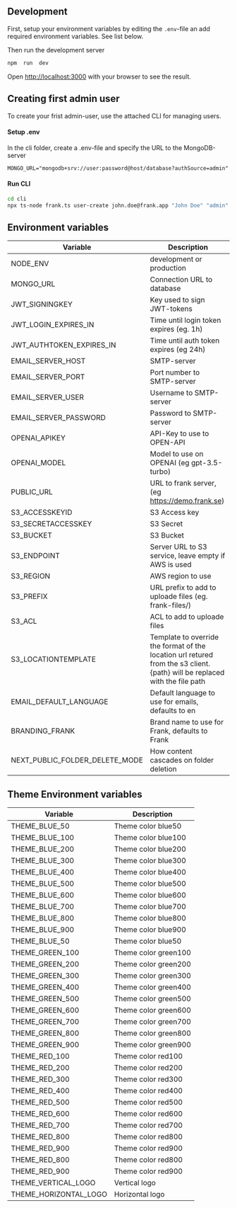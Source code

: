 ## Development

First, setup your environment variables by editing the `.env`-file an add required environment variables. See list below.

Then run the development server

```bash
npm  run  dev
```

Open [http://localhost:3000](http://localhost:3000) with your browser to see the result.

## Creating first admin user

To create your frist admin-user, use the attached CLI for managing users.

#### Setup .env

In the cli folder, create a .env-file and specify the URL to the MongoDB-server

```
MONGO_URL="mongodb+srv://user:password@host/database?authSource=admin"
```

#### Run CLI

```bash
cd cli
npx ts-node frank.ts user-create john.doe@frank.app "John Doe" "admin"
```

## Environment variables

| Variable                       | Description                                                                                                                |
| ------------------------------ | -------------------------------------------------------------------------------------------------------------------------- |
| NODE_ENV                       | development or production                                                                                                  |
| MONGO_URL                      | Connection URL to database                                                                                                 |
| JWT_SIGNINGKEY                 | Key used to sign JWT-tokens                                                                                                |
| JWT_LOGIN_EXPIRES_IN           | Time until login token expires (eg. 1h)                                                                                    |
| JWT_AUTHTOKEN_EXPIRES_IN       | Time until auth token expires (eg 24h)                                                                                     |
| EMAIL_SERVER_HOST              | SMTP-server                                                                                                                |
| EMAIL_SERVER_PORT              | Port number to SMTP-server                                                                                                 |
| EMAIL_SERVER_USER              | Username to SMTP-server                                                                                                    |
| EMAIL_SERVER_PASSWORD          | Password to SMTP-server                                                                                                    |
| OPENAI_APIKEY                  | API-Key to use to OPEN-API                                                                                                 |
| OPENAI_MODEL                   | Model to use on OPENAI (eg gpt-3.5-turbo)                                                                                  |
| PUBLIC_URL                     | URL to frank server, (eg https://demo.frank.se)                                                                            |
| S3_ACCESSKEYID                 | S3 Access key                                                                                                              |
| S3_SECRETACCESSKEY             | S3 Secret                                                                                                                  |
| S3_BUCKET                      | S3 Bucket                                                                                                                  |
| S3_ENDPOINT                    | Server URL to S3 service, leave empty if AWS is used                                                                       |
| S3_REGION                      | AWS region to use                                                                                                          |
| S3_PREFIX                      | URL prefix to add to uploade files (eg. frank-files/)                                                                      |
| S3_ACL                         | ACL to add to uploade files                                                                                                |
| S3_LOCATIONTEMPLATE            | Template to override the format of the location url retured from the s3 client. {path} will be replaced with the file path |
| EMAIL_DEFAULT_LANGUAGE         | Default language to use for emails, defaults to en                                                                         |
| BRANDING_FRANK                 | Brand name to use for Frank, defaults to Frank                                                                             |
| NEXT_PUBLIC_FOLDER_DELETE_MODE | How content cascades on folder deletion                                                                                    |

## Theme Environment variables

| Variable              | Description          |
| --------------------- | -------------------- |
| THEME_BLUE_50         | Theme color blue50   |
| THEME_BLUE_100        | Theme color blue100  |
| THEME_BLUE_200        | Theme color blue200  |
| THEME_BLUE_300        | Theme color blue300  |
| THEME_BLUE_400        | Theme color blue400  |
| THEME_BLUE_500        | Theme color blue500  |
| THEME_BLUE_600        | Theme color blue600  |
| THEME_BLUE_700        | Theme color blue700  |
| THEME_BLUE_800        | Theme color blue800  |
| THEME_BLUE_900        | Theme color blue900  |
| THEME_BLUE_50         | Theme color blue50   |
| THEME_GREEN_100       | Theme color green100 |
| THEME_GREEN_200       | Theme color green200 |
| THEME_GREEN_300       | Theme color green300 |
| THEME_GREEN_400       | Theme color green400 |
| THEME_GREEN_500       | Theme color green500 |
| THEME_GREEN_600       | Theme color green600 |
| THEME_GREEN_700       | Theme color green700 |
| THEME_GREEN_800       | Theme color green800 |
| THEME_GREEN_900       | Theme color green900 |
| THEME_RED_100         | Theme color red100   |
| THEME_RED_200         | Theme color red200   |
| THEME_RED_300         | Theme color red300   |
| THEME_RED_400         | Theme color red400   |
| THEME_RED_500         | Theme color red500   |
| THEME_RED_600         | Theme color red600   |
| THEME_RED_700         | Theme color red700   |
| THEME_RED_800         | Theme color red800   |
| THEME_RED_900         | Theme color red900   |
| THEME_RED_800         | Theme color red800   |
| THEME_RED_900         | Theme color red900   |
| THEME_VERTICAL_LOGO   | Vertical logo        |
| THEME_HORIZONTAL_LOGO | Horizontal logo      |

